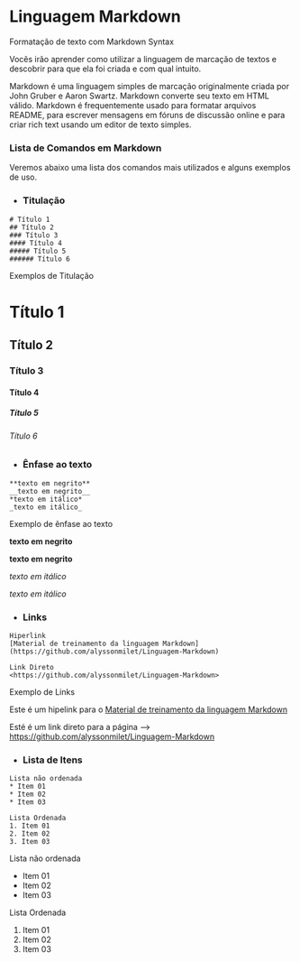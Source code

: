 # Linguagem Markdown
 Formatação de texto com Markdown Syntax

Vocês irão aprender como utilizar a linguagem de marcação de textos e descobrir para que ela foi criada e com qual intuito.

Markdown é uma linguagem simples de marcação originalmente criada por John Gruber e Aaron Swartz. Markdown converte seu texto em HTML válido. Markdown é frequentemente usado para formatar arquivos README, para escrever mensagens em fóruns de discussão online e para criar rich text usando um editor de texto simples.

### Lista de Comandos em Markdown
Veremos abaixo uma lista dos comandos mais utilizados e alguns exemplos de uso.

* ### **Titulação**
```
# Título 1
## Título 2
### Título 3
#### Título 4
##### Título 5
###### Título 6
```
Exemplos de Titulação

# Título 1
## Título 2
### Título 3
#### Título 4
##### Título 5
###### Título 6



* ### **Ênfase ao texto**
```
**texto em negrito**
__texto em negrito__
*texto em itálico*
_texto em itálico_
```
Exemplo de ênfase ao texto

**texto em negrito**

__texto em negrito__

*texto em itálico*

_texto em itálico_

* ### **Links**

```
Hiperlink
[Material de treinamento da linguagem Markdown](https://github.com/alyssonmilet/Linguagem-Markdown)

Link Direto
<https://github.com/alyssonmilet/Linguagem-Markdown>
```
Exemplo de Links

Este é um hipelink para o [Material de treinamento da linguagem Markdown](https://github.com/alyssonmilet/Linguagem-Markdown)

Esté é um link direto para a página --> <https://github.com/alyssonmilet/Linguagem-Markdown>


* ### **Lista de Itens**
```
Lista não ordenada
* Item 01
* Item 02
* Item 03

Lista Ordenada
1. Item 01
2. Item 02
3. Item 03
```
Lista não ordenada
* Item 01
* Item 02
* Item 03

Lista Ordenada
1. Item 01
2. Item 02
3. Item 03
